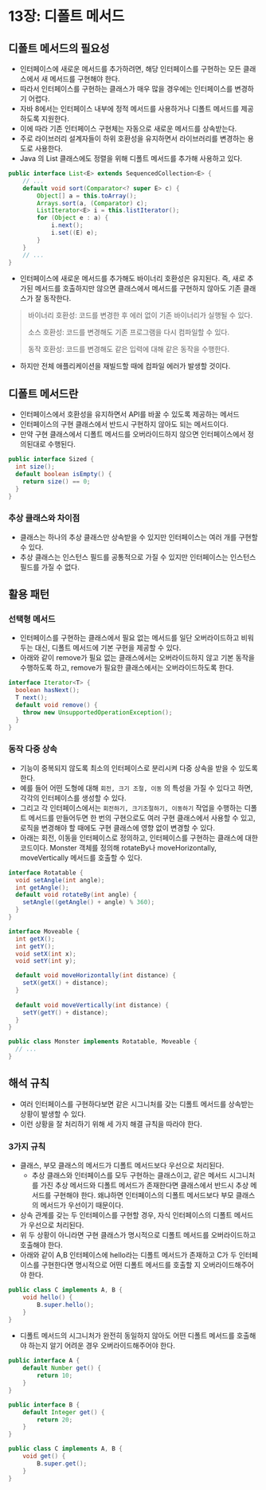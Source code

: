 # 13장: 디폴트 메서드

## 디폴트 메서드의 필요성

* 인터페이스에 새로운 메서드를 추가하려면, 해당 인터페이스를 구현하는 모든 클래스에서 새 메서드를 구현해야 한다.
* 따라서 인터페이스를 구현하는 클래스가 매우 많을 경우에는 인터페이스를 변경하기 어렵다.
* 자바 8에서는 인터페이스 내부에 정적 메서드를 사용하거나 디폴트 메서드를 제공하도록 지원한다.
* 이에 따라 기존 인터페이스 구현체는 자동으로 새로운 메서드를 상속받는다.&#x20;
* 주로 라이브러리 설계자들이 하위 호환성을 유지하면서 라이브러리를 변경하는 용도로 사용한다.
* Java 의 List 클래스에도 정렬을 위해 디폴트 메서드를 추가해 사용하고 있다.

```java
public interface List<E> extends SequencedCollection<E> {
    // ...
    default void sort(Comparator<? super E> c) {
        Object[] a = this.toArray();
        Arrays.sort(a, (Comparator) c);
        ListIterator<E> i = this.listIterator();
        for (Object e : a) {
            i.next();
            i.set((E) e);
        }
    }
    // ...
}
```

* 인터페이스에 새로운 메서드를 추가해도 바이너리 호환성은 유지된다. 즉, 새로 추가된 메서드를 호출하지만 않으면 클래스에서 메서드를 구현하지 않아도 기존 클래스가 잘 동작한다.

> 바이너리 호환성: 코드를 변경한 후 에러 없이 기존 바이너리가 실행될 수 있다.
>
> 소스 호환성: 코드를 변경해도 기존 프로그램을 다시 컴파일할 수 있다.
>
> 동작 호환성: 코드를 변경해도 같은 입력에 대해 같은 동작을 수행한다.

* 하지만 전체 애플리케이션을 재빌드할 때에 컴파일 에러가 발생할 것이다.

## 디폴트 메서드란

* 인터페이스에서 호환성을 유지하면서 API를 바꿀 수 있도록 제공하는 메서드
* 인터페이스의 구현 클래스에서 반드시 구현하지 않아도 되는 메서드이다.
* 만약 구현 클래스에서 디폴트 메서드를 오버라이드하지 않으면 인터페이스에서 정의된대로 수행된다.

```java
public interface Sized { 
  int size();
  default boolean isEmpty() {
    return size() == 0;
  }
}
```

### 추상 클래스와 차이점

* 클래스는 하나의 추상 클래스만 상속받을 수 있지만 인터페이스는 여러 개를 구현할 수 있다.
* 추상 클래스는 인스턴스 필드를 공통적으로 가질 수 있지만 인터페이스는 인스턴스 필드를 가질 수 없다.

## 활용 패턴

### 선택형 메서드

* 인터페이스를 구현하는 클래스에서 필요 없는 메서드를 일단 오버라이드하고 비워두는 대신, 디폴트 메서드에 기본 구현을 제공할 수 있다.
* 아래와 같이 remove가 필요 없는 클래스에서는 오버라이드하지 않고 기본 동작을 수행하도록 하고, remove가 필요한 클래스에서는 오버라이드하도록 한다.

```java
interface Iterator<T> {
  boolean hasNext();
  T next();
  default void remove() {
    throw new UnsupportedOperationException();
  }
}
```

### 동작 다중 상속

* 기능이 중복되지 않도록 최소의 인터페이스로 분리시켜 다중 상속을 받을 수 있도록 한다.
* 예를 들어 어떤 도형에 대해 `회전, 크기 조절, 이동` 의 특성을 가질 수 있다고 하면, 각각의 인터페이스를 생성할 수 있다.
* 그리고 각 인터페이스에서는 `회전하기, 크기조절하기, 이동하기` 작업을 수행하는 디폴트 메서드를 만들어두면 한 번의 구현으로도 여러 구현 클래스에서 사용할 수 있고, 로직을 변경해야 할 때에도 구현 클래스에 영향 없이 변경할 수 있다.
* 아래는 회전, 이동을 인터페이스로 정의하고, 인터페이스를 구현하는 클래스에 대한 코드이다. Monster 객체를 정의해 rotateBy나 moveHorizontally, moveVertically 메서드를 호출할 수 있다.

```java
interface Rotatable {
  void setAngle(int angle);
  int getAngle();
  default void rotateBy(int angle) {
    setAngle((getAngle() + angle) % 360);
  }
}

interface Moveable {
  int getX();
  int getY();
  void setX(int x);
  void setY(int y);

  default void moveHorizontally(int distance) {
    setX(getX() + distance);
  }
  
  default void moveVertically(int distance) {
    setY(getY() + distance);
  }
}

public class Monster implements Rotatable, Moveable {
  // ...
}
```

## 해석 규칙

* 여러 인터페이스를 구현하다보면 같은 시그니처를 갖는 디폴트 메서드를 상속받는 상황이 발생할 수 있다.
* 이런 상황을 잘 처리하기 위해 세 가지 해결 규칙을 따라야 한다.

### 3가지 규칙

* 클래스, 부모 클래스의 메서드가 디폴트 메서드보다 우선으로 처리된다.
  * 추상 클래스와 인터페이스를 모두 구현하는 클래스이고, 같은 메서드 시그니처를 가진 추상 메서드와 디폴트 메서드가 존재한다면 클래스에서 반드시 추상 메서드를 구현해야 한다. 왜냐하면 인터페이스의 디폴트 메서드보다 부모 클래스의 메서드가 우선이기 때문이다.
* 상속 관계를 갖는 두 인터페이스를 구현할 경우, 자식 인터페이스의 디폴트 메서드가 우선으로 처리된다.
* 위 두 상황이 아니라면 구현 클래스가 명시적으로 디폴트 메서드를 오버라이드하고 호출해야 한다.
* 아래와 같이 A,B 인터페이스에 hello라는 디폴트 메서드가 존재하고 C가 두 인터페이스를 구현한다면 명시적으로 어떤 디폴트 메서드를 호출할 지 오버라이드해주어야 한다.

```java
public class C implements A, B {
    void hello() {
        B.super.hello();
    }
}
```

* 디폴트 메서드의 시그니처가 완전히 동일하지 않아도 어떤 디폴트 메서드를 호출해야 하는지 알기 어려운 경우 오버라이드해주어야 한다.

```java
public interface A {
    default Number get() {
        return 10;
    }
}

public interface B {
    default Integer get() {
        return 20;
    }
}

public class C implements A, B {
    void get() {
        B.super.get();
    }
}
```
